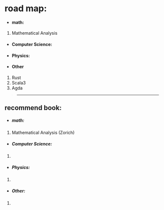 # road map:
- #### math:
1. Mathematical Analysis
- #### Computer Science:
- #### Physics:
- #### Other
1. Rust
2. Scala3
3. Agda



>---
## recommend book:
- ##### math:
1. Mathematical Analysis (Zorich)

- ##### Computer Science:
1. 

- ##### Physics:
1. 

- ##### Other:
1. 